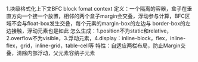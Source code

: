 1.块级格式化上下文BFC  block fomat context
定义：一个隔离的容器，盒子在垂直方向一个接一个放置，相邻的两个盒子margin会交叠，浮动参与计算，BFC区域不会与float-box发生交叠，每个元素的margin-box的左边与
border-box的左边接触，浮动元素也是如此
怎么生成：1.position不为static和relative，2.overflow不为visible，3.浮动元素，4.display：inline-block，flex，inline-flex，grid，inline-grid，table-cell等
特性：自适应两栏布局，防止Margin交叠，清除内部浮动，父元素容纳子元素